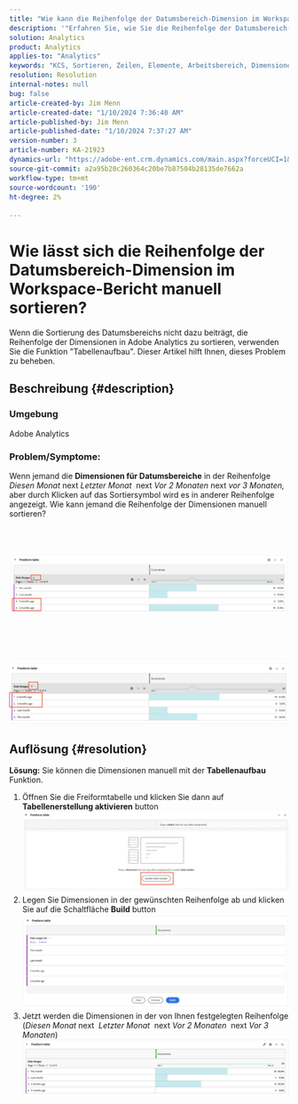```yaml
---
title: "Wie kann die Reihenfolge der Datumsbereich-Dimension im Workspace-Bericht manuell sortiert werden?"
description: '"Erfahren Sie, wie Sie die Reihenfolge der Datumsbereich-Dimension in Analytics sortieren. Verwenden Sie die Funktion "Tabellenaufbau\".'
solution: Analytics
product: Analytics
applies-to: "Analytics"
keywords: "KCS, Sortieren, Zeilen, Elemente, Arbeitsbereich, Dimensionen, Sortieren, Reihenfolge, Analytics"
resolution: Resolution
internal-notes: null
bug: false
article-created-by: Jim Menn
article-created-date: "1/10/2024 7:36:40 AM"
article-published-by: Jim Menn
article-published-date: "1/10/2024 7:37:27 AM"
version-number: 3
article-number: KA-21923
dynamics-url: "https://adobe-ent.crm.dynamics.com/main.aspx?forceUCI=1&pagetype=entityrecord&etn=knowledgearticle&id=c6bf5efd-8aaf-ee11-a569-6045bd006268"
source-git-commit: a2a95b20c260364c20be7b87504b28135de7662a
workflow-type: tm+mt
source-wordcount: '190'
ht-degree: 2%

---
```


# Wie lässt sich die Reihenfolge der Datumsbereich-Dimension im Workspace-Bericht manuell sortieren?


Wenn die Sortierung des Datumsbereichs nicht dazu beiträgt, die Reihenfolge der Dimensionen in Adobe Analytics zu sortieren, verwenden Sie die Funktion &quot;Tabellenaufbau&quot;. Dieser Artikel hilft Ihnen, dieses Problem zu beheben.

## Beschreibung {#description}


### <b>Umgebung</b>

Adobe Analytics



### <b>Problem/Symptome:</b>

Wenn jemand die <b>Dimensionen für Datumsbereiche</b> in der Reihenfolge *Diesen Monat* next *Letzter Monat*  next *Vor 2 Monaten* next *vor 3 Monaten,* aber durch Klicken auf das Sortiersymbol wird es in anderer Reihenfolge angezeigt.
Wie kann jemand die Reihenfolge der Dimensionen manuell sortieren?

<br> <br><br>![](assets/___c7bf5efd-8aaf-ee11-a569-6045bd006268___.png)<br><br> <br><br> <br><br>![](assets/___c9bf5efd-8aaf-ee11-a569-6045bd006268___.png)<br>

## Auflösung {#resolution}

<b>Lösung:</b>
Sie können die Dimensionen manuell mit der <b>Tabellenaufbau</b> Funktion.

1. Öffnen Sie die Freiformtabelle und klicken Sie dann auf <b>Tabellenerstellung aktivieren</b> button ![](assets/d4eda136-2fcd-ed11-b597-6045bd006793.png)
2. Legen Sie Dimensionen in der gewünschten Reihenfolge ab und klicken Sie auf die Schaltfläche <b>Build</b> button![](assets/69497031-30cd-ed11-b597-6045bd006793.png)
3. Jetzt werden die Dimensionen in der von Ihnen festgelegten Reihenfolge (*Diesen Monat* next  *Letzter Monat*  next *Vor 2 Monaten*  next *Vor 3 Monaten*)![](assets/efb1744a-30cd-ed11-b597-6045bd006793.png)



